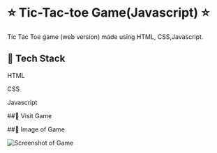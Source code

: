 
# ⭐ Tic-Tac-toe Game(Javascript) ⭐

Tic Tac Toe game (web version) made using HTML, CSS,Javascript.




## 📌 Tech Stack
HTML

CSS

Javascript 

##📌 Visit Game 

##📌 Image of Game

![Screenshot of Game](https://github.com/hardiksharma23/Tic-Tac-Toe-Game-Javascript/assets/144092008/6d1c7ff2-615a-4813-a8d3-ae078dedaf19)

